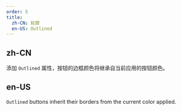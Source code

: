 ```yaml
---
order: 5
title:
  zh-CN: 轮廓
  en-US: Outlined
---
```


## zh-CN

添加 `Outlined` 属性，按钮的边框颜色将继承自当前应用的按钮颜色。

## en-US

`Outlined` buttons inherit their borders from the current color applied.
